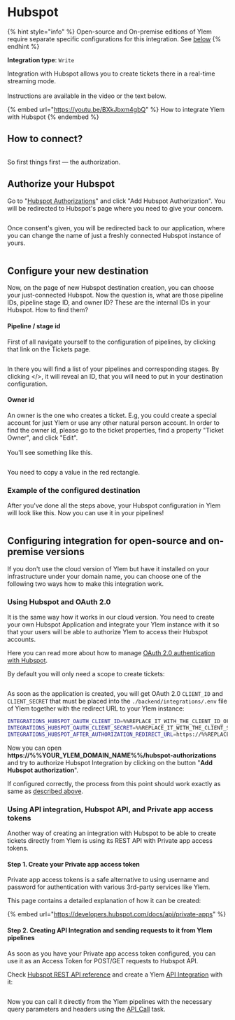 # Hubspot

{% hint style="info" %}
Open-source and On-premise editions of Ylem require separate specific configurations for this integration. See [below](hubspot.md#configuring-integration-for-open-source-and-on-premise-versions)
{% endhint %}

**Integration type**: `Write`

Integration with Hubspot allows you to create tickets there in a real-time streaming mode.\
\
Instructions are available in the video or the text below.

{% embed url="https://youtu.be/BXkJbxm4gbQ" %}
How to integrate Ylem with Hubspot
{% endembed %}

## How to connect?

<figure><img src="../../.gitbook/assets/hubspot/hubspot_destination_no_auth.png" alt=""><figcaption></figcaption></figure>

So first things first — the authorization.

## Authorize your Hubspot

Go to "[Hubspot Authorizations](https://app.datamin.io/hubspot-authorizations)" and click "Add Hubspot Authorization". You will be redirected to Hubspot's page where you need to give your concern.

<figure><img src="../../.gitbook/assets/hubspot/hubspot_consent_auth.png" alt=""><figcaption></figcaption></figure>

Once consent's given, you will be redirected back to our application, where you can change the name of just a freshly connected Hubspot instance of yours.

<figure><img src="../../.gitbook/assets/hubspot/hubspot_connected.png" alt=""><figcaption></figcaption></figure>

## Configure your new destination

Now, on the page of new Hubspot destination creation, you can choose your just-connected Hubspot. Now the question is, what are those pipeline IDs, pipeline stage ID, and owner ID? These are the internal IDs in your Hubspot. How to find them?

#### Pipeline / stage id

First of all navigate yourself to the configuration of pipelines, by clicking that link on the Tickets page.

<figure><img src="../../.gitbook/assets/hubspot/hubspot_link_to_edit_pipelines.png" alt=""><figcaption></figcaption></figure>

In there you will find a list of your pipelines and corresponding stages. By clicking \</>, it will reveal an ID, that you will need to put in your destination configuration.

#### Owner id

An owner is the one who creates a ticket. E.g, you could create a special account for just Ylem or use any other natural person account. In order to find the owner id, please go to the ticket properties, find a property "Ticket Owner", and click "Edit".\
\
You'll see something like this.

<figure><img src="../../.gitbook/assets/hubspot/hubspot_owner_id.png" alt=""><figcaption></figcaption></figure>

You need to copy a value in the red rectangle.

### Example of the configured destination

After you've done all the steps above, your Hubspot configuration in Ylem will look like this. Now you can use it in your pipelines!

<figure><img src="../../.gitbook/assets/hubspot/hubspot_done.png" alt=""><figcaption></figcaption></figure>

## Configuring integration for open-source and on-premise versions

If you don't use the cloud version of Ylem but have it installed on your infrastructure under your domain name, you can choose one of the following two ways how to make this integration work.

### Using Hubspot and OAuth 2.0

It is the same way how it works in our cloud version. You need to create your own Hubspot Application and integrate your Ylem instance with it so that your users will be able to authorize Ylem to access their Hubspot accounts.

Here you can read more about how to manage [OAuth 2.0 authentication with Hubspot](https://developers.hubspot.com/docs/api/oauth-quickstart-guide).

By default you will only need a scope to create tickets:



<figure><img src="../../.gitbook/assets/Screenshot 2024-09-17 at 15.31.34.png" alt=""><figcaption></figcaption></figure>

As soon as the application is created, you will get OAuth 2.0 `CLIENT_ID` and `CLIENT_SECRET` that must be placed into the `./backend/integrations/.env` file of Ylem together with the redirect URL to your Ylem instance:

```bash
INTEGRATIONS_HUBSPOT_OAUTH_CLIENT_ID=%%REPLACE_IT_WITH_THE_CLIENT_ID_OF_YOUR_APP%%
INTEGRATIONS_HUBSPOT_OAUTH_CLIENT_SECRET=%%REPLACE_IT_WITH_THE_CLIENT_SECRET_OF_YOUR_APP%%
INTEGRATIONS_HUBSPOT_AFTER_AUTHORIZATION_REDIRECT_URL=https://%%REPLACE_IT_WITH_THE_DOMAIN_NAME_OF_YOUR_YLEM_INSTANCE%%/hubspot-authorizations/{uuid}/?justConnected
```

Now you can open **https://%%YOUR\_YLEM\_DOMAIN\_NAME%%/hubspot-authorizations** and try to authorize Hubspot Integration by clicking on the button "**Add Hubspot authorization**".&#x20;

If configured correctly, the process from this point should work exactly as same as [described above](hubspot.md#authorize-your-hubspot).

### Using API integration, Hubspot API, and Private app access tokens

Another way of creating an integration with Hubspot to be able to create tickets directly from Ylem is using its REST API with Private app access tokens.

#### Step 1. Create your Private app access token

Private app access tokens is a safe alternative to using username and password for authentication with various 3rd-party services like Ylem.

This page contains a detailed explanation of how it can be created:

{% embed url="https://developers.hubspot.com/docs/api/private-apps" %}

#### Step 2. Creating API Integration and sending requests to it from Ylem pipelines

As soon as you have your Private app access token configured, you can use it as an Access Token for POST/GET requests to Hubspot API.

Check [Hubspot REST API reference](https://developers.hubspot.com/docs/api/private-apps) and create a Ylem [API Integration](apis.md) with it:

<figure><img src="../../.gitbook/assets/Screenshot 2024-09-12 at 22.15.22.png" alt=""><figcaption></figcaption></figure>

Now you can call it directly from the Ylem pipelines with the necessary query parameters and headers using the [API\_Call](../../pipelines/tasks-ip/api-call.md) task.

<figure><img src="../../.gitbook/assets/Screenshot 2024-09-12 at 22.15.57.png" alt=""><figcaption></figcaption></figure>
